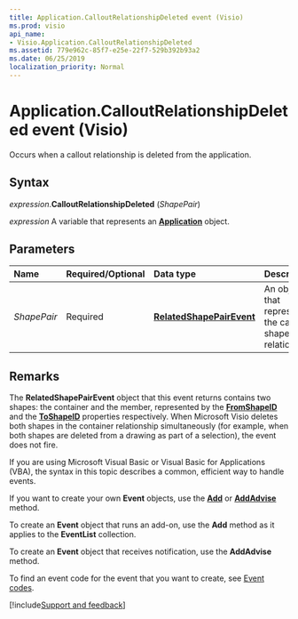 ```yaml
---
title: Application.CalloutRelationshipDeleted event (Visio)
ms.prod: visio
api_name:
- Visio.Application.CalloutRelationshipDeleted
ms.assetid: 779e962c-85f7-e25e-22f7-529b392b93a2
ms.date: 06/25/2019
localization_priority: Normal
---
```



# Application.CalloutRelationshipDeleted event (Visio)

Occurs when a callout relationship is deleted from the application.


## Syntax

_expression_.**CalloutRelationshipDeleted** (_ShapePair_)

_expression_ A variable that represents an **[Application](Visio.Application.md)** object.


## Parameters

|Name|Required/Optional|Data type|Description|
|:-----|:-----|:-----|:-----|
| _ShapePair_|Required| **[RelatedShapePairEvent](Visio.RelatedShapePairEvent.md)**|An object that represents the callout shape-pair relationship.|

## Remarks

The **RelatedShapePairEvent** object that this event returns contains two shapes: the container and the member, represented by the **[FromShapeID](Visio.RelatedShapePairEvent.FromShapeID.md)** and the **[ToShapeID](Visio.RelatedShapePairEvent.ToShapeID.md)** properties respectively. When Microsoft Visio deletes both shapes in the container relationship simultaneously (for example, when both shapes are deleted from a drawing as part of a selection), the event does not fire.

If you are using Microsoft Visual Basic or Visual Basic for Applications (VBA), the syntax in this topic describes a common, efficient way to handle events.

If you want to create your own **Event** objects, use the **[Add](visio.eventlist.add.md)** or **[AddAdvise](visio.eventlist.addadvise.md)** method. 

To create an **Event** object that runs an add-on, use the **Add** method as it applies to the **EventList** collection. 

To create an **Event** object that receives notification, use the **AddAdvise** method. 

To find an event code for the event that you want to create, see [Event codes](../visio/Concepts/event-codesvisio.md).

[!include[Support and feedback](~/includes/feedback-boilerplate.md)]